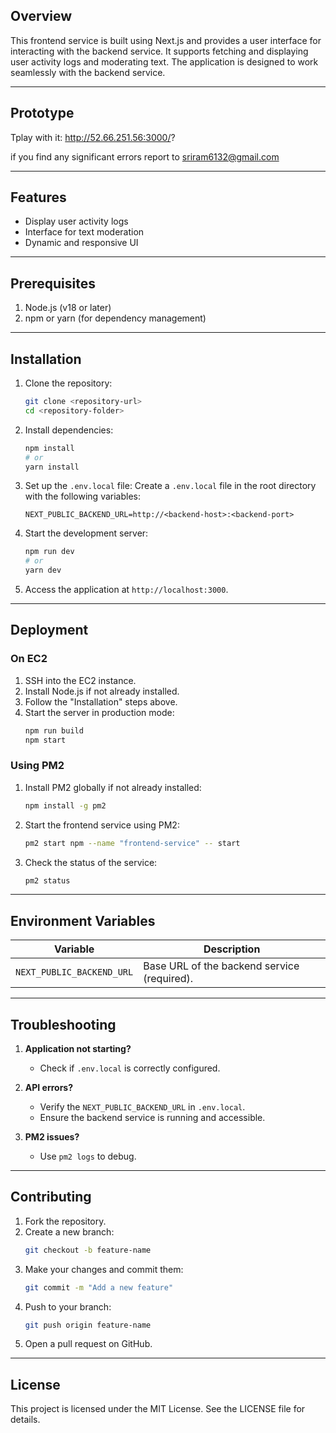 
## Overview

This frontend service is built using Next.js and provides a user interface for interacting with the backend service. It supports fetching and displaying user activity logs and moderating text. The application is designed to work seamlessly with the backend service.

---


## Prototype

Tplay with it: http://52.66.251.56:3000/?

if you find any significant errors report to sriram6132@gmail.com

---

## Features

- Display user activity logs
- Interface for text moderation
- Dynamic and responsive UI

---

## Prerequisites

1. Node.js (v18 or later)
2. npm or yarn (for dependency management)

---

## Installation

1. Clone the repository:
   ```bash
   git clone <repository-url>
   cd <repository-folder>
   ```

2. Install dependencies:
   ```bash
   npm install
   # or
   yarn install
   ```

3. Set up the `.env.local` file:
   Create a `.env.local` file in the root directory with the following variables:
   ```env
   NEXT_PUBLIC_BACKEND_URL=http://<backend-host>:<backend-port>
   ```

4. Start the development server:
   ```bash
   npm run dev
   # or
   yarn dev
   ```

5. Access the application at `http://localhost:3000`.

---

## Deployment

### On EC2

1. SSH into the EC2 instance.
2. Install Node.js if not already installed.
3. Follow the "Installation" steps above.
4. Start the server in production mode:
   ```bash
   npm run build
   npm start
   ```

### Using PM2

1. Install PM2 globally if not already installed:
   ```bash
   npm install -g pm2
   ```

2. Start the frontend service using PM2:
   ```bash
   pm2 start npm --name "frontend-service" -- start
   ```

3. Check the status of the service:
   ```bash
   pm2 status
   ```

---

## Environment Variables

| Variable                  | Description                                   |
|---------------------------|-----------------------------------------------|
| `NEXT_PUBLIC_BACKEND_URL` | Base URL of the backend service (required).  |

---

## Troubleshooting

1. **Application not starting?**
   - Check if `.env.local` is correctly configured.

2. **API errors?**
   - Verify the `NEXT_PUBLIC_BACKEND_URL` in `.env.local`.
   - Ensure the backend service is running and accessible.

3. **PM2 issues?**
   - Use `pm2 logs` to debug.

---

## Contributing

1. Fork the repository.
2. Create a new branch:
   ```bash
   git checkout -b feature-name
   ```
3. Make your changes and commit them:
   ```bash
   git commit -m "Add a new feature"
   ```
4. Push to your branch:
   ```bash
   git push origin feature-name
   ```
5. Open a pull request on GitHub.

---

## License

This project is licensed under the MIT License. See the LICENSE file for details.

